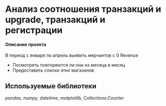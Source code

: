 # Анализ соотношения транзакций и upgrade, транзакций и регистрации

#### Описание проекта
В период с января по апрель выявить мерчантов с 0 Revenue
- Посмотреть повторяются ли они из месяца в месяц
- Предоставить списки этих магазинов
## Используемые библиотеки
*pandas, numpy, datetime, matplotlib, Collections.Counter*


